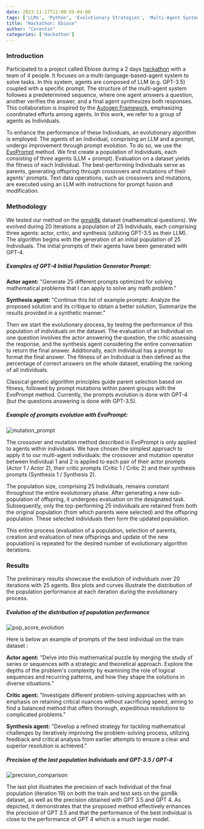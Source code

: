 ```yaml
---
date: 2023-11-17T11:00:59-04:00
tags: ['LLMs', 'Python', 'Evolutionary Strategies', 'Multi-Agent Systems']
title: "Hackathon: Ebiose"
author: "Corentin"
categories: ['Hackathon']
---
```


### Introduction 

Participated to a project called Ebiose during a 2 days [hackathon](https://hackatechbordeaux.inria.fr/) with a team of 4 people. It focuses on a multi-language-based-agent system to solve tasks. In this system, agents are composed of LLM (e.g. GPT-3.5) coupled with a specific prompt. The structure of the multi-agent system followes a predetermined sequence, where one agent answers a question, another verifies the answer, and a final agent synthesizes both responses. This collaboration is inspired by the [Autogen Framework](https://microsoft.github.io/autogen/), emphasizing coordinated efforts among agents. In this work, we refer to a group of agents as Individuals.

To enhance the performance of these Individuals, an evolutionary algorithm is employed. The agents of an Individual, comprising an LLM and a prompt, undergo improvement through prompt evolution. To do so, we use the [EvoPrompt](https://arxiv.org/pdf/2309.08532.pdf) method. We first create a population of Individuals, each consisting of three agents (LLM + prompt). Evaluation on a dataset yields the fitness of each Individual. The best-performing Individuals serve as parents, generating offspring through crossovers and mutations of their agents' prompts. Text data operations, such as crossovers and mutations, are executed using an LLM with instructions for prompt fusion and modification.

### Methodology 

We tested our method on the [gmsk8k](https://huggingface.co/datasets/gsm8k) dataset (mathematical questions). We evolved during 20 iterations a population of 25 Individuals, each comprising three agents: actor, critic, and synthesis (utilizing GPT-3.5 as their LLM).
The algorithm begins with the generation of an initial population of 25 Individuals. The initial prompts of their agents have been generated with GPT-4.

##### Examples of GPT-4 Initial Population Generator Prompt:

**Actor agent:**
"Generate 25 different prompts optimized for solving mathematical problems that I can apply to solve any math problem."

**Synthesis agent:**
"Continue this list of example prompts: Analyze the proposed solution and its critique to obtain a better solution, Summarize the results provided in a synthetic manner.”

Then we start the evolutionary process, by testing the performance of this population of individuals on the dataset. The evaluation of an Individual on one question involves the actor answering the question, the critic assessing the response, and the synthesis agent considering the entire conversation to return the final answer. Additionally, each Individual has a prompt to format the final answer. The fitness of an Individual is then defined as the percentage of correct answers on the whole dataset, enabling the ranking of all individuals. 

Classical genetic algorithm principles guide parent selection based on fitness, followed by prompt mutations within parent groups with the EvoPrompt method. Currently, the prompts evolution is done with GPT-4 (but the questions answering is done with GPT-3.5).

##### Example of prompts evolution with EvoPrompt:

![mutation_prompt](/mutation_prompt.png)

The crossover and mutation method described in EvoPrompt is only applied to agents within individuals. We have chosen the simplest approach to apply it to our multi-agent individuals: the crossover and mutation operator between Individual 1 and 2 is applied to each pair of their actor prompts (Actor 1 / Actor 2), their critic prompts (Critic 1 / Critic 2) and their synthesis prompts (Synthesis 1 / Synthesis 2).

The population size, comprising 25 Individuals, remains constant throughout the entire evolutionary phase. After generating a new sub-population of offspring, it undergoes evaluation on the designated task. Subsequently, only the top-performing 25 individuals are retained from both the original population (from which parents were selected) and the offspring population. These selected individuals then form the updated population.

This entire process (evaluation of a population, selection of parents, creation and evaluation of new offsprings and update of the new population) is repeated for the desired number of evolutionary algorithm iterations.

### Results

The preliminary results showcase the evolution of individuals over 20 iterations with 25 agents. Box plots and curves illustrate the distribution of the population performance at each iteration during the evolutionary process.

##### Evolution of the distribution of population performance 

![pop_score_evolution](/pop_score_evolution.png)

Here is below an example of prompts of the best individual on the train dataset : 

**Actor agent:**
"Delve into this mathematical puzzle by merging the study of series or sequences with a strategic and theoretical approach. Explore the depths of the problem's complexity by examining the role of logical sequences and recurring patterns, and how they shape the solutions in diverse situations."

**Critic agent:**
"Investigate different problem-solving approaches with an emphasis on retaining critical nuances without sacrificing speed, aiming to find a balanced method that offers thorough, expeditious resolutions to complicated problems."

**Synthesis agent:**
"Develop a refined strategy for tackling mathematical challenges by iteratively improving the problem-solving process, utilizing feedback and critical analysis from earlier attempts to ensure a clear and superior resolution is achieved.”


##### Precision of the last population Individuals and GPT-3.5 / GPT-4 

![precision_comparison](/precision_comparison.png)

The last plot illustrates the precision of each Individual of the final population (iteration 19) on both the  train and test sets on the gsm8k dataset, as well as the precision obtained with GPT 3.5 and GPT 4. As depicted, it demonstrates that the proposed method effectively enhances the precision of GPT 3.5 and that the performance of the best individual is close to the performance of GPT 4 which is a much larger model.

